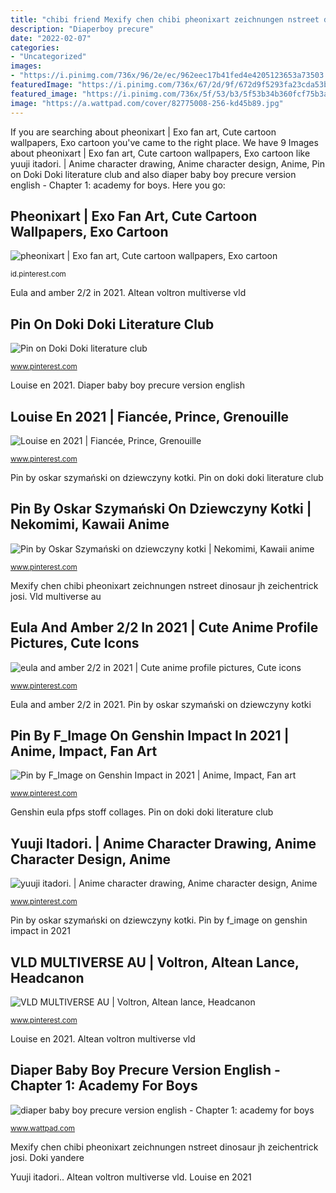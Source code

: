 ```yaml
---
title: "chibi friend Mexify chen chibi pheonixart zeichnungen nstreet dinosaur jh zeichentrick josi"
description: "Diaperboy precure"
date: "2022-02-07"
categories:
- "Uncategorized"
images:
- "https://i.pinimg.com/736x/96/2e/ec/962eec17b41fed4e4205123653a73503.jpg"
featuredImage: "https://i.pinimg.com/736x/67/2d/9f/672d9f5293fa23cda53bfbc5be3c896e.jpg"
featured_image: "https://i.pinimg.com/736x/5f/53/b3/5f53b34b360fcf75b3ae9257e3977c59.jpg"
image: "https://a.wattpad.com/cover/82775008-256-kd45b89.jpg"
---
```


If you are searching about pheonixart | Exo fan art, Cute cartoon wallpapers, Exo cartoon you've came to the right place. We have 9 Images about pheonixart | Exo fan art, Cute cartoon wallpapers, Exo cartoon like yuuji itadori. | Anime character drawing, Anime character design, Anime, Pin on Doki Doki literature club and also diaper baby boy precure version english - Chapter 1: academy for boys. Here you go:

## Pheonixart | Exo Fan Art, Cute Cartoon Wallpapers, Exo Cartoon

![pheonixart | Exo fan art, Cute cartoon wallpapers, Exo cartoon](https://i.pinimg.com/736x/16/be/e5/16bee5929bf69cc3b9cc930364022472--chen-fanart.jpg "Eula and amber 2/2 in 2021")

<small>id.pinterest.com</small>

Eula and amber 2/2 in 2021. Altean voltron multiverse vld

## Pin On Doki Doki Literature Club

![Pin on Doki Doki literature club](https://i.pinimg.com/736x/5f/53/b3/5f53b34b360fcf75b3ae9257e3977c59.jpg "Louise en 2021")

<small>www.pinterest.com</small>

Louise en 2021. Diaper baby boy precure version english

## Louise En 2021 | Fiancée, Prince, Grenouille

![Louise en 2021 | Fiancée, Prince, Grenouille](https://i.pinimg.com/736x/55/d6/b7/55d6b70b43e47cd25ccd1e4cb71a6777.jpg "Eula and amber 2/2 in 2021")

<small>www.pinterest.com</small>

Pin by oskar szymański on dziewczyny kotki. Pin on doki doki literature club

## Pin By Oskar Szymański On Dziewczyny Kotki | Nekomimi, Kawaii Anime

![Pin by Oskar Szymański on dziewczyny kotki | Nekomimi, Kawaii anime](https://i.pinimg.com/736x/67/2d/9f/672d9f5293fa23cda53bfbc5be3c896e.jpg "Genshin eula pfps stoff collages")

<small>www.pinterest.com</small>

Mexify chen chibi pheonixart zeichnungen nstreet dinosaur jh zeichentrick josi. Vld multiverse au

## Eula And Amber 2/2 In 2021 | Cute Anime Profile Pictures, Cute Icons

![eula and amber 2/2 in 2021 | Cute anime profile pictures, Cute icons](https://i.pinimg.com/736x/a5/27/d7/a527d77b58820c8d82a665fb5e3575b5.jpg "Pin by f_image on genshin impact in 2021")

<small>www.pinterest.com</small>

Eula and amber 2/2 in 2021. Pin by oskar szymański on dziewczyny kotki

## Pin By F_Image On Genshin Impact In 2021 | Anime, Impact, Fan Art

![Pin by F_Image on Genshin Impact in 2021 | Anime, Impact, Fan art](https://i.pinimg.com/736x/96/2e/ec/962eec17b41fed4e4205123653a73503.jpg "Diaper baby boy precure version english")

<small>www.pinterest.com</small>

Genshin eula pfps stoff collages. Pin on doki doki literature club

## Yuuji Itadori. | Anime Character Drawing, Anime Character Design, Anime

![yuuji itadori. | Anime character drawing, Anime character design, Anime](https://i.pinimg.com/736x/4b/0b/17/4b0b176d3b7e97430690785a021fcf4c.jpg "Pin by oskar szymański on dziewczyny kotki")

<small>www.pinterest.com</small>

Pin by oskar szymański on dziewczyny kotki. Pin by f_image on genshin impact in 2021

## VLD MULTIVERSE AU | Voltron, Altean Lance, Headcanon

![VLD MULTIVERSE AU | Voltron, Altean lance, Headcanon](https://i.pinimg.com/736x/e2/7b/12/e27b124d7982ca29a01b7f9a5c286832.jpg "Louise en 2021")

<small>www.pinterest.com</small>

Louise en 2021. Altean voltron multiverse vld

## Diaper Baby Boy Precure Version English - Chapter 1: Academy For Boys

![diaper baby boy precure version english - Chapter 1: academy for boys](https://a.wattpad.com/cover/82775008-256-kd45b89.jpg "Pin on doki doki literature club")

<small>www.wattpad.com</small>

Mexify chen chibi pheonixart zeichnungen nstreet dinosaur jh zeichentrick josi. Doki yandere

Yuuji itadori.. Altean voltron multiverse vld. Louise en 2021
